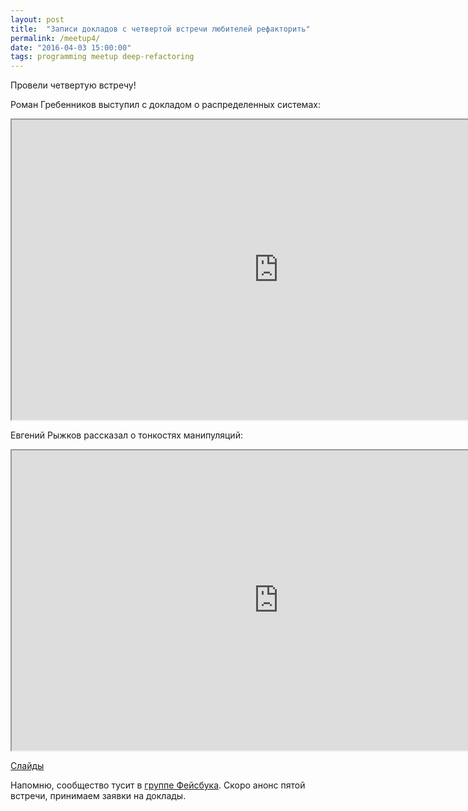 ```yaml
---
layout: post
title:  "Записи докладов с четвертой встречи любителей рефакторить"
permalink: /meetup4/
date: "2016-04-03 15:00:00"
tags: programming meetup deep-refactoring
---
```


Провели четвертую встречу!

Роман Гребенников выступил с докладом о распределенных системах:

<iframe width="854" height="480"
src="https://www.youtube.com/embed/6ZQ-3NmpXOs"
allowfullscreen></iframe>

Евгений Рыжков рассказал о тонкостях манипуляций:

<iframe width="854" height="480"
src="https://www.youtube.com/embed/M2oryEQkYbQ"
allowfullscreen></iframe>

[Слайды][slides-pm]

Напомню, сообщество тусит в [группе Фейсбука][facebook-group]. Скоро
анонс пятой встречи, принимаем заявки на доклады.

[facebook-group]: https://www.facebook.com/groups/deeprefactoring/
[slides-pm]: http://www.slideshare.net/IvanGrishaev/project-management-60404921
